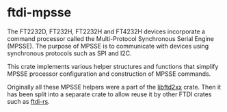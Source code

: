 # ftdi-mpsse

The FT2232D, FT232H, FT2232H and FT4232H devices incorporate a command processor called the
Multi-Protocol Synchronous Serial Engine (MPSSE). The purpose of MPSSE is to communicate
with devices using synchronous protocols such as SPI and I2C.

This crate implements various helper structures and functions that simplify MPSSE processor
configuration and construction of MPSSE commands.

Originally all these MPSSE helpers were a part of the [libftd2xx] crate. Then it has been
split into a separate crate to allow reuse it by other FTDI crates such as [ftdi-rs].


[libftd2xx]: https://github.com/ftdi-rs/libftd2xx
[ftdi-rs]: https://github.com/tanriol/ftdi-rs
